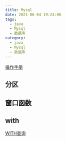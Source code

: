 ```yaml
---
title: Mysql
date: 2021-06-04 19:24:06
tags:
  - java
  - Mysql
  - 数据库
category:
  - java
  - Mysql
  - 数据库
---
```


[操作手册](http://www.postgres.cn/docs/13/index.html)

## 分区

## 窗口函数



## with

[WITH查询](http://www.postgres.cn/docs/13/queries-with.html)

```sql

```

